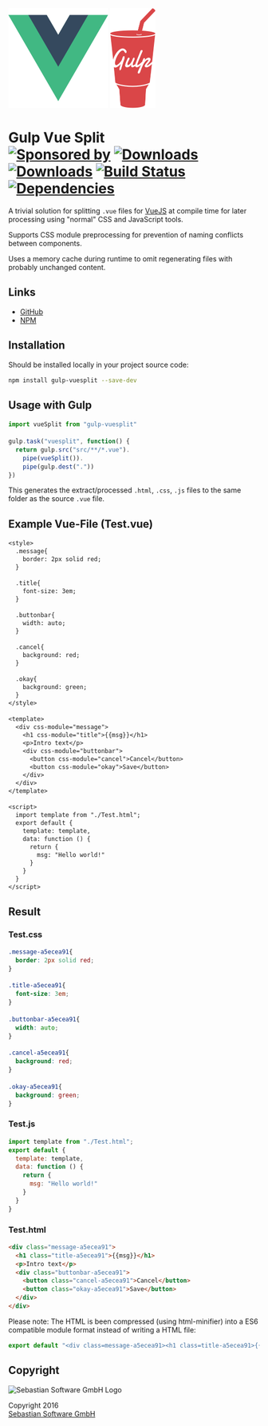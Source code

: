 <img src="assets/vuejs.png" alt="VueJS Logo" width="200" height="200"/>
<img src="assets/gulp.png" alt="Gulp Logo" width="91" height="200"/>

# Gulp Vue Split<br/>[![Sponsored by][sponsor-img]][sponsor] [![Downloads][npm-version-img]][npm] [![Downloads][npm-downloads-img]][npm] [![Build Status][ci-img]][ci] [![Dependencies][deps-img]][deps]

[sponsor-img]: https://img.shields.io/badge/Sponsored%20by-Sebastian%20Software-692446.svg
[sponsor]: https://www.sebastian-software.de
[ci-img]:  https://travis-ci.org/sebastian-software/gulp-vuesplit.svg
[ci]:      https://travis-ci.org/sebastian-software/gulp-vuesplit
[deps]: https://david-dm.org/sebastian-software/gulp-vuesplit
[deps-img]: https://david-dm.org/sebastian-software/gulp-vuesplit.svg
[npm]: https://www.npmjs.com/package/gulp-vuesplit
[npm-downloads-img]: https://img.shields.io/npm/dm/gulp-vuesplit.svg
[npm-version-img]: https://img.shields.io/npm/v/gulp-vuesplit.svg

A trivial solution for splitting `.vue` files for [VueJS](http://vuejs.org) at compile time for later processing using "normal" CSS and JavaScript tools.

Supports CSS module preprocessing for prevention of naming conflicts between components.

Uses a memory cache during runtime to omit regenerating files with probably unchanged content.

## Links

- [GitHub](https://github.com/sebastian-software/gulp-vuesplit)
- [NPM](https://www.npmjs.com/package/gulp-vuesplit)


## Installation

Should be installed locally in your project source code:

```bash
npm install gulp-vuesplit --save-dev
```


## Usage with Gulp

```js
import vueSplit from "gulp-vuesplit"

gulp.task("vuesplit", function() {
  return gulp.src("src/**/*.vue").
    pipe(vueSplit()).
    pipe(gulp.dest("."))
})
```

This generates the extract/processed `.html`, `.css`, `.js` files to the same folder as the source `.vue` file.


## Example Vue-File (Test.vue)

```vue
<style>
  .message{
    border: 2px solid red;
  }

  .title{
    font-size: 3em;
  }

  .buttonbar{
    width: auto;
  }

  .cancel{
    background: red;
  }

  .okay{
    background: green;
  }
</style>

<template>
  <div css-module="message">
    <h1 css-module="title">{{msg}}</h1>
    <p>Intro text</p>
    <div css-module="buttonbar">
      <button css-module="cancel">Cancel</button>
      <button css-module="okay">Save</button>
    </div>
  </div>
</template>

<script>
  import template from "./Test.html";
  export default {
    template: template,
    data: function () {
      return {
        msg: "Hello world!"
      }
    }
  }
</script>
```

## Result

### Test.css

```css
.message-a5ecea91{
  border: 2px solid red;
}

.title-a5ecea91{
  font-size: 3em;
}

.buttonbar-a5ecea91{
  width: auto;
}

.cancel-a5ecea91{
  background: red;
}

.okay-a5ecea91{
  background: green;
}
```

### Test.js

```js
import template from "./Test.html";
export default {
  template: template,
  data: function () {
    return {
      msg: "Hello world!"
    }
  }
}
```

### Test.html

```html
<div class="message-a5ecea91">
  <h1 class="title-a5ecea91">{{msg}}</h1>
  <p>Intro text</p>
  <div class="buttonbar-a5ecea91">
    <button class="cancel-a5ecea91">Cancel</button>
    <button class="okay-a5ecea91">Save</button>
  </div>
</div>
```

Please note: The HTML is been compressed (using html-minifier) into a ES6 compatible module format instead of writing a HTML file:

```js
export default "<div class=message-a5ecea91><h1 class=title-a5ecea91>{{msg}}</h1><p>Intro text<div class=buttonbar-a5ecea91><button class=cancel-a5ecea91>Cancel</button> <button class=okay-a5ecea91>Save</button></div></div>"
```



## Copyright

<img src="https://raw.githubusercontent.com/sebastian-software/s15e-javascript/master/assets/sebastiansoftware.png" alt="Sebastian Software GmbH Logo" width="250" height="200"/>

Copyright 2016<br/>[Sebastian Software GmbH][sponsor]
